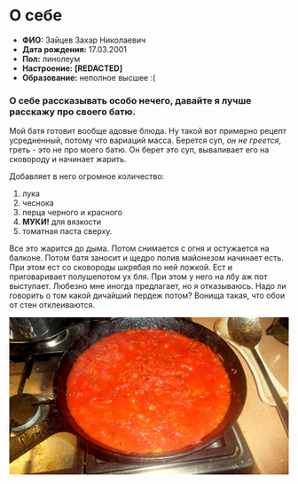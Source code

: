 # О себе

* **ФИО:** Зайцев Захар Николаевич
* **Дата рождения:** 17.03.2001
* **Пол:** линолеум
* **Настроение:** **[REDACTED]**
* **Образование:** неполное высшее :(

### О себе рассказывать особо нечего, давайте я лучше расскажу про своего батю.
Мой батя готовит вообще адовые блюда.
Ну такой вот примерно рецепт усредненный, потому что вариаций масса.
Берется суп, *он не греется*, греть - это не про моего батю. Он берет это суп, вываливает его на сковороду и начинает жарить. 

Добавляет в него огромное количество:
1. лука
1. чеснока
1. перца черного и красного 
1. **МУКИ!** для вязкости
1. томатная паста сверху. 


Все это жарится до дыма. Потом снимается с огня и остужается на балконе. Потом батя заносит и щедро полив майонезом начинает есть. При этом ест со сковороды шкрябая по ней ложкой. Ест и приговаривает полушепотом ух бля. При этом у него на лбу аж пот выступает. Любезно мне иногда предлагает, но я отказываюсь. Надо ли говорить о том какой дичайший пердеж потом? Вонища такая, что обои от стен отклеиваются.

![bludo](/deda42s-960.jpg)
